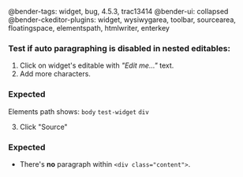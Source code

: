 @bender-tags: widget, bug, 4.5.3, trac13414
@bender-ui: collapsed
@bender-ckeditor-plugins: widget, wysiwygarea, toolbar, sourcearea, floatingspace, elementspath, htmlwriter, enterkey

### Test if auto paragraphing is disabled in nested editables:

1. Click on widget's editable with _"Edit me..."_ text.
2. Add more characters.

### Expected

Elements path shows: `body` `test-widget` `div`

3. Click "Source"

### Expected

* There's **no** paragraph within `<div class="content">`.
